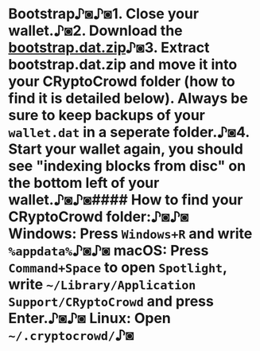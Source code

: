 # Bootstrap♪◙♪◙1. Close your wallet.♪◙2. Download the [bootstrap.dat.zip](https://github.com/cryptocrowd-crypto/CRyptoCrowd/releases/latest)♪◙3. Extract bootstrap.dat.zip and move it into your CRyptoCrowd folder (how to find it is detailed below). Always be sure to keep backups of your ```wallet.dat``` in a seperate folder.♪◙4. Start your wallet again, you should see "indexing blocks from disc" on the bottom left of your wallet.♪◙♪◙#### How to find your CRyptoCrowd folder:♪◙♪◙ **Windows**: Press `Windows+R` and write `%appdata%`♪◙♪◙ **macOS**: Press `Command+Space` to open `Spotlight`, write `~/Library/Application Support/CRyptoCrowd` and press Enter.♪◙♪◙ **Linux**: Open `~/.cryptocrowd/`♪◙